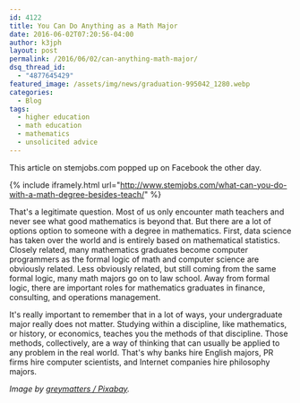 ```yaml
---
id: 4122
title: You Can Do Anything as a Math Major
date: 2016-06-02T07:20:56-04:00
author: k3jph
layout: post
permalink: /2016/06/02/can-anything-math-major/
dsq_thread_id:
  - "4877645429"
featured_image: /assets/img/news/graduation-995042_1280.webp
categories:
  - Blog
tags:
  - higher education
  - math education
  - mathematics
  - unsolicited advice
---
```

This article on stemjobs.com popped up on Facebook the other day.

{% include iframely.html url="http://www.stemjobs.com/what-can-you-do-with-a-math-degree-besides-teach/" %}

That's a legitimate question.  Most of us only encounter math teachers and never see what good mathematics is beyond that.  But there are a lot of options option to someone with a degree in mathematics.  First, data science has taken over the world and is entirely based on mathematical statistics.  Closely related, many mathematics graduates become computer programmers as the formal logic of math and computer science are obviously related.  Less obviously related, but still coming from the same formal logic, many math majors go on to law school.  Away from formal logic, there are important roles for mathematics graduates in finance, consulting, and operations management.  

It's really important to remember that in a lot of ways, your undergraduate major really does not matter.  Studying within a discipline, like mathematics, or history, or economics, teaches you the methods of that discipline.  Those methods, collectively, are a way of thinking that can usually be applied to any problem in the real world.  That's why banks hire English majors, PR firms hire computer scientists, and Internet companies hire philosophy majors.  

_Image by [greymatters / Pixabay](https://pixabay.com/en/graduation-teen-high-school-student-995042/)._
